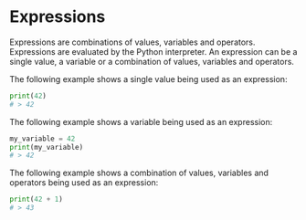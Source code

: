 # Expressions

Expressions are combinations of values, variables and operators. Expressions are evaluated by the Python interpreter. An
expression can be a single value, a variable or a combination of values, variables and operators.

The following example shows a single value being used as an expression:

```python
print(42)
# > 42
```

The following example shows a variable being used as an expression:

```python
my_variable = 42
print(my_variable)
# > 42
```

The following example shows a combination of values, variables and operators being used as an expression:

```python
print(42 + 1)
# > 43
```
